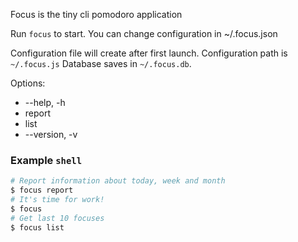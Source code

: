 Focus is the tiny cli pomodoro application

Run `focus` to start. You can change configuration in ~/.focus.json

Configuration file will create after first launch. Configuration path is `~/.focus.js`
Database saves in `~/.focus.db`.

Options:
- --help, -h
- report
- list
- --version, -v

### Example `shell`

```bash
# Report information about today, week and month
$ focus report
# It's time for work!
$ focus
# Get last 10 focuses
$ focus list
```
